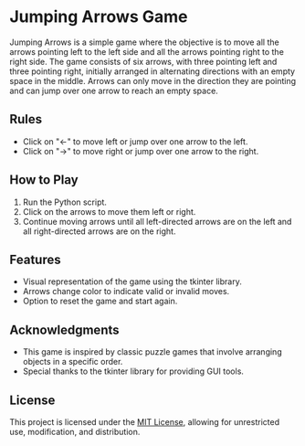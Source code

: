 # Jumping Arrows Game

Jumping Arrows is a simple game where the objective is to move all the arrows pointing left to the left side and all the arrows pointing right to the right side. The game consists of six arrows, with three pointing left and three pointing right, initially arranged in alternating directions with an empty space in the middle. Arrows can only move in the direction they are pointing and can jump over one arrow to reach an empty space.

## Rules
- Click on "←" to move left or jump over one arrow to the left.
- Click on "→" to move right or jump over one arrow to the right.

## How to Play
1. Run the Python script.
2. Click on the arrows to move them left or right.
3. Continue moving arrows until all left-directed arrows are on the left and all right-directed arrows are on the right.

## Features
- Visual representation of the game using the tkinter library.
- Arrows change color to indicate valid or invalid moves.
- Option to reset the game and start again.

## Acknowledgments
- This game is inspired by classic puzzle games that involve arranging objects in a specific order.
- Special thanks to the tkinter library for providing GUI tools.

## License
This project is licensed under the [MIT License](LICENSE), allowing for unrestricted use, modification, and distribution.
